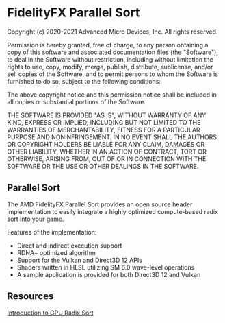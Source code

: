 # FidelityFX Parallel Sort

Copyright (c) 2020-2021 Advanced Micro Devices, Inc. All rights reserved.

Permission is hereby granted, free of charge, to any person obtaining a copy
of this software and associated documentation files (the "Software"), to deal
in the Software without restriction, including without limitation the rights
to use, copy, modify, merge, publish, distribute, sublicense, and/or sell
copies of the Software, and to permit persons to whom the Software is
furnished to do so, subject to the following conditions:

The above copyright notice and this permission notice shall be included in
all copies or substantial portions of the Software.

THE SOFTWARE IS PROVIDED "AS IS", WITHOUT WARRANTY OF ANY KIND, EXPRESS OR
IMPLIED, INCLUDING BUT NOT LIMITED TO THE WARRANTIES OF MERCHANTABILITY,
FITNESS FOR A PARTICULAR PURPOSE AND NONINFRINGEMENT.  IN NO EVENT SHALL THE
AUTHORS OR COPYRIGHT HOLDERS BE LIABLE FOR ANY CLAIM, DAMAGES OR OTHER
LIABILITY, WHETHER IN AN ACTION OF CONTRACT, TORT OR OTHERWISE, ARISING FROM,
OUT OF OR IN CONNECTION WITH THE SOFTWARE OR THE USE OR OTHER DEALINGS IN
THE SOFTWARE.

## Parallel Sort

The AMD FidelityFX Parallel Sort provides an open source header implementation to easily integrate a highly optimized compute-based radix sort into your game.

Features of the implementation:

- Direct and indirect execution support
- RDNA+ optimized algorithm
- Support for the Vulkan and Direct3D 12 APIs
- Shaders written in HLSL utilizing SM 6.0 wave-level operations
- A sample application is provided for both Direct3D 12 and Vulkan

## Resources

[Introduction to GPU Radix Sort](http://www.heterogeneouscompute.org/wordpress/wp-content/uploads/2011/06/RadixSort.pdf)
